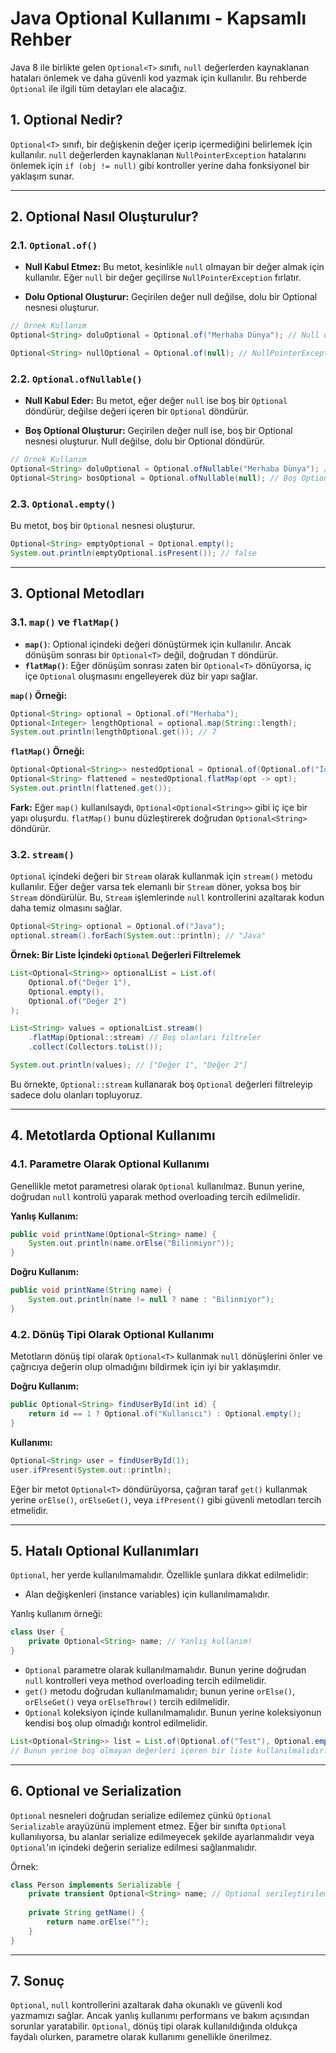 # Java Optional Kullanımı - Kapsamlı Rehber

Java 8 ile birlikte gelen `Optional<T>` sınıfı, `null` değerlerden kaynaklanan hataları önlemek ve daha güvenli kod yazmak için kullanılır. Bu rehberde `Optional` ile ilgili tüm detayları ele alacağız.

## 1. Optional Nedir?

`Optional<T>` sınıfı, bir değişkenin değer içerip içermediğini belirlemek için kullanılır. `null` değerlerden kaynaklanan `NullPointerException` hatalarını önlemek için `if (obj != null)` gibi kontroller yerine daha fonksiyonel bir yaklaşım sunar.

---

## 2. Optional Nasıl Oluşturulur?

### 2.1. `Optional.of()`

- **Null Kabul Etmez:** Bu metot, kesinlikle `null` olmayan bir değer almak için kullanılır. Eğer `null` bir değer geçilirse `NullPointerException` fırlatır.

- **Dolu Optional Oluşturur:** Geçirilen değer null değilse, dolu bir Optional nesnesi oluşturur.

```java
// Örnek Kullanım
Optional<String> doluOptional = Optional.of("Merhaba Dünya"); // Null değilse dolu Optional döndürür

Optional<String> nullOptional = Optional.of(null); // NullPointerException fırlatır
```

### 2.2. `Optional.ofNullable()`

- **Null Kabul Eder:** Bu metot, eğer değer `null` ise boş bir `Optional` döndürür, değilse değeri içeren bir `Optional` döndürür.

- **Boş Optional Oluşturur:** Geçirilen değer null ise, boş bir Optional nesnesi oluşturur. Null değilse, dolu bir Optional döndürür.


```java
// Örnek Kullanım
Optional<String> doluOptional = Optional.ofNullable("Merhaba Dünya"); // Null değilse dolu Optional döndürür
Optional<String> bosOptional = Optional.ofNullable(null); // Boş Optional döndürür
```

### 2.3. `Optional.empty()`

Bu metot, boş bir `Optional` nesnesi oluşturur.

```java
Optional<String> emptyOptional = Optional.empty();
System.out.println(emptyOptional.isPresent()); // false
```

---

## 3. Optional Metodları

### 3.1. `map()` ve `flatMap()`

- **`map()`**: Optional içindeki değeri dönüştürmek için kullanılır. Ancak dönüşüm sonrası bir `Optional<T>` değil, doğrudan `T` döndürür.
- **`flatMap()`**: Eğer dönüşüm sonrası zaten bir `Optional<T>` dönüyorsa, iç içe `Optional` oluşmasını engelleyerek düz bir yapı sağlar.

**`map()` Örneği:**
```java
Optional<String> optional = Optional.of("Merhaba");
Optional<Integer> lengthOptional = optional.map(String::length);
System.out.println(lengthOptional.get()); // 7
```

**`flatMap()` Örneği:**
```java
Optional<Optional<String>> nestedOptional = Optional.of(Optional.of("İç içe"));
Optional<String> flattened = nestedOptional.flatMap(opt -> opt);
System.out.println(flattened.get());
```

**Fark:** Eğer `map()` kullanılsaydı, `Optional<Optional<String>>` gibi iç içe bir yapı oluşurdu. `flatMap()` bunu düzleştirerek doğrudan `Optional<String>` döndürür.

### 3.2. `stream()`

`Optional` içindeki değeri bir `Stream` olarak kullanmak için `stream()` metodu kullanılır. Eğer değer varsa tek elemanlı bir `Stream` döner, yoksa boş bir `Stream` döndürülür. Bu, `Stream` işlemlerinde `null` kontrollerini azaltarak kodun daha temiz olmasını sağlar.

```java
Optional<String> optional = Optional.of("Java");
optional.stream().forEach(System.out::println); // "Java"
```

**Örnek: Bir Liste İçindeki `Optional` Değerleri Filtrelemek**
```java
List<Optional<String>> optionalList = List.of(
    Optional.of("Değer 1"),
    Optional.empty(),
    Optional.of("Değer 2")
);

List<String> values = optionalList.stream()
    .flatMap(Optional::stream) // Boş olanları filtreler
    .collect(Collectors.toList());

System.out.println(values); // ["Değer 1", "Değer 2"]
```

Bu örnekte, `Optional::stream` kullanarak boş `Optional` değerleri filtreleyip sadece dolu olanları topluyoruz.

---

## 4. Metotlarda Optional Kullanımı

### 4.1. Parametre Olarak Optional Kullanımı

Genellikle metot parametresi olarak `Optional` kullanılmaz. Bunun yerine, doğrudan `null` kontrolü yaparak method overloading tercih edilmelidir.

**Yanlış Kullanım:**
```java
public void printName(Optional<String> name) {
    System.out.println(name.orElse("Bilinmiyor"));
}
```

**Doğru Kullanım:**
```java
public void printName(String name) {
    System.out.println(name != null ? name : "Bilinmiyor");
}
```

### 4.2. Dönüş Tipi Olarak Optional Kullanımı

Metotların dönüş tipi olarak `Optional<T>` kullanmak `null` dönüşlerini önler ve çağrıcıya değerin olup olmadığını bildirmek için iyi bir yaklaşımdır.

**Doğru Kullanım:**
```java
public Optional<String> findUserById(int id) {
    return id == 1 ? Optional.of("Kullanıcı") : Optional.empty();
}
```

**Kullanımı:**
```java
Optional<String> user = findUserById(1);
user.ifPresent(System.out::println);
```

Eğer bir metot `Optional<T>` döndürüyorsa, çağıran taraf `get()` kullanmak yerine `orElse()`, `orElseGet()`, veya `ifPresent()` gibi güvenli metodları tercih etmelidir.

---

## 5. Hatalı Optional Kullanımları

`Optional`, her yerde kullanılmamalıdır. Özellikle şunlara dikkat edilmelidir:
- Alan değişkenleri (instance variables) için kullanılmamalıdır.

Yanlış kullanım örneği:
```java
class User {
    private Optional<String> name; // Yanlış kullanım!
}
```

- `Optional` parametre olarak kullanılmamalıdır. Bunun yerine doğrudan `null` kontrolleri veya method overloading tercih edilmelidir.
- `get()` metodu doğrudan kullanılmamalıdır; bunun yerine `orElse()`, `orElseGet()` veya `orElseThrow()` tercih edilmelidir.
- `Optional` koleksiyon içinde kullanılmamalıdır. Bunun yerine koleksiyonun kendisi boş olup olmadığı kontrol edilmelidir.

```java
List<Optional<String>> list = List.of(Optional.of("Test"), Optional.empty());
// Bunun yerine boş olmayan değerleri içeren bir liste kullanılmalıdır.
```

---
## 6. Optional ve Serialization

`Optional` nesneleri doğrudan serialize edilemez çünkü `Optional` `Serializable` arayüzünü implement etmez. Eğer bir sınıfta `Optional` kullanılıyorsa, bu alanlar serialize edilmeyecek şekilde ayarlanmalıdır veya `Optional`'ın içindeki değerin serialize edilmesi sağlanmalıdır.

Örnek:
```java
class Person implements Serializable {
    private transient Optional<String> name; // Optional serileştirilemez
    
    private String getName() {
        return name.orElse("");
    }
}
```
---
## 7. Sonuç

`Optional`, `null` kontrollerini azaltarak daha okunaklı ve güvenli kod yazmamızı sağlar. Ancak yanlış kullanımı performans ve bakım açısından sorunlar yaratabilir. `Optional`, dönüş tipi olarak kullanıldığında oldukça faydalı olurken, parametre olarak kullanımı genellikle önerilmez.
